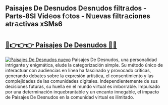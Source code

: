 ## Paisajes De Desnudos D𝚎sn𝚞dos filtr𝚊dos - Parts-8Sl Vid𝚎os f𝚘tos - N𝚞evas filtr𝚊ciones atr𝚊ctivas xSMs6

# <h2><a href="http://mbc50y.tromn.icu/?c=Paisajes+De+Desnudos">🔗👉👉👉 Paisajes De Desnudos 🔗🔗</a></h2>

[![Paisajes De Desnudos nuevo](https://i.imgur.com/pEAQMta.gif)](http://mbc50y.tromn.icu/?c=Paisajes+De+Desnudos)
Paisajes De Desnudos, una personalidad intrigante y enigmática, elude la categorización simple. Su método único de interactuar con audiencias en línea ha fascinado y provocado críticas, generando debates sobre la expresión artística, el consentimiento y las complejidades de las comunidades digitales. Independientemente de sus decisiones futuras, su huella en el mundo virtual es imborrable. Impulsado por una determinación inquebrantable y un encanto innegable, el impacto de Paisajes De Desnudos en la comunidad virtual es ilimitado.
